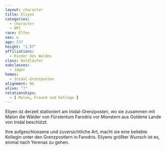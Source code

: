 ```yaml
---
layout: character
title: Eliyen
categories:
  - character
  - NPC
race: Elfen
sex: w
age: 237
height: "1,57"
affiliations:
  - Kinder des Waldes
class: Waldläufer
subclasses:
  - Jäger
homes:
  - Inidal-Grenzposten
alignment: NG
alive: "?"
relationships:
  - [ Malon, Freund und Kollege ]
---
```


Eliyen ist derzeit stationiert am Inidal-Grenzposten, wo sie zusammen mit Malon die Wälder von Fürstentum Farodris vor
Monstern aus Goldene Lande von Inidal beschützt.

Ihre aufgeschlossene und zuversichtliche Art, macht sie eine beliebte Kollegin unter den Grenzpostlern in Farodris.
Eliyens größter Wunsch ist es, einmal nach Yerenas zu gehen.